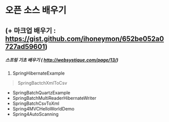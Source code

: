 오픈 소스 배우기 
===============
(+ 마크업 배우기 : https://gist.github.com/ihoneymon/652be052a0727ad59601)
-------------------------------------------------------------------------

##### 스프링 기초 배우기 ( http://websystique.com/page/13/)
1. SpringHibernateExample
> SpringBactchXmlToCsv
* SpringBatchQuartzExample
* SpringBatchMultiReaderHibernateWriter
* SpringBatchCsvToXml
* Spring4MVCHelloWorldDemo 
* Spring4AutoScanning